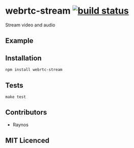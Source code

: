 # webrtc-stream [![build status][1]][2]

Stream video and audio

## Example

## Installation

`npm install webrtc-stream`

## Tests

`make test`

## Contributors

 - Raynos

## MIT Licenced

  [1]: https://secure.travis-ci.org/Raynos/webrtc-stream.png
  [2]: http://travis-ci.org/Raynos/webrtc-stream
